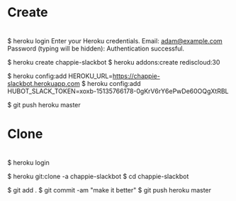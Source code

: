 #
# Create
#

$ heroku login
Enter your Heroku credentials.
Email: adam@example.com
Password (typing will be hidden):
Authentication successful.


$ heroku create chappie-slackbot
$ heroku addons:create rediscloud:30

$ heroku config:add HEROKU_URL=https://chappie-slackbot.herokuapp.com
$ heroku config:add HUBOT_SLACK_TOKEN=xoxb-15135766178-0gKrV6rY6ePwDe60OQgXtRBL

$ git push heroku master

#
# Clone
#

$ heroku login

$ heroku git:clone -a chappie-slackbot
$ cd chappie-slackbot

$ git add .
$ git commit -am "make it better"
$ git push heroku master